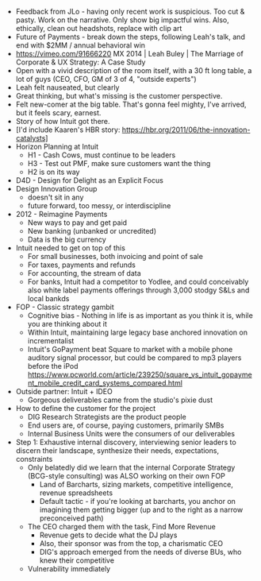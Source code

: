 - Feedback from JLo - having only recent work is suspicious. Too cut & pasty. Work on the narrative. Only show big impactful wins.  Also, ethically, clean out headshots, replace with clip art
- Future of Payments - break down the steps, following Leah's talk, and end with $2MM / annual behavioral win
- https://vimeo.com/91666220 MX 2014 | Leah Buley | The Marriage of Corporate & UX Strategy: A Case Study
- Open with a vivid description of the room itself, with a 30 ft long table, a lot of guys (CEO, CFO, GM of 3 of 4, "outside experts")
- Leah felt nauseated, but clearly  
- Great thinking, but what's missing is the customer perspective.
- Felt new-comer at the big table. That's gonna feel mighty, I've arrived, but it feels scary, earnest.
- Story of how Intuit got there. 
- [I'd include Kaaren's HBR story: https://hbr.org/2011/06/the-innovation-catalysts] 
- Horizon Planning at Intuit
    - H1 - Cash Cows, must continue to be leaders
    - H3 - Test out PMF, make sure customers want the thing
    - H2 is on its way
- D4D - Design for Delight as an Explicit Focus
- Design Innovation Group
    - doesn't sit in any 
    - future forward, too messy, or interdiscipline
- 2012 - Reimagine Payments
    - New ways to pay and get paid
    - New banking (unbanked or uncredited)
    - Data is the big currency
- Intuit needed to get on top of this
    - For small businesses, both invoicing and point of sale
    - For taxes, payments and refunds
    - For accounting, the stream of data
    - For banks, Intuit had a competitor to Yodlee, and could conceivably also white label payments offerings through 3,000 stodgy S&Ls and local bankds
- FOP - Classic strategy gambit
    - Cognitive bias - Nothing in life is as important as you think it is, while you are thinking about it 
    - Within Intuit, maintaining large legacy base anchored innovation on incrementalist 
    - Intuit's GoPayment beat Square to market with a mobile phone auditory signal processor, but could be compared to mp3 players before the iPod https://www.pcworld.com/article/239250/square_vs_intuit_gopayment_mobile_credit_card_systems_compared.html
- Outside partner: Intuit + IDEO
    - Gorgeous deliverables came from the studio's pixie dust 
- How to define the customer for the project
    - DIG Research Strategists are the product people
    - End users are, of course, paying customers, primarily SMBs
    - Internal Business Units were the consumers of our deliverables
- Step 1: Exhaustive internal discovery, interviewing senior leaders to discern their landscape, synthesize their needs, expectations, constraints
    - Only belatedly did we learn that the internal Corporate Strategy (BCG-style consulting) was ALSO working on their own FOP
        - Land of Barcharts, sizing markets, competitive intelligence, revenue spreadsheets
        - Default tactic - if you're looking at barcharts, you anchor on imagining them getting bigger (up and to the right as a narrow preconceived path)
    - The CEO charged them with the task, Find More Revenue
        - Revenue gets to decide what the DJ plays
        - Also, their sponsor was from the top, a charismatic CEO
        - DIG's approach emerged from the needs of diverse BUs, who knew their competitive
    - Vulnerability immediately 
